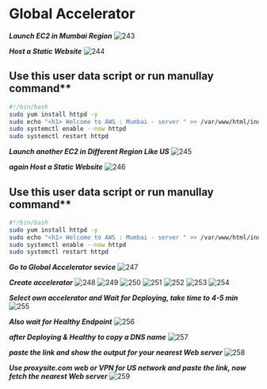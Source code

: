 # Global Accelerator

***Launch EC2 in Mumbai Region***
![243](https://github.com/user-attachments/assets/c94c4b02-0929-4eb5-a63f-1cff283c6875)

***Host a Static Website***
![244](https://github.com/user-attachments/assets/95a73788-0480-415e-a170-2e3cb03f854e)

## Use this user data script or run manullay command**

```bash
#!/bin/bash
sudo yum install httpd -y
sudo echo "<h1> Welcome to AWS : Mumbai - server " >> /var/www/html/index.html
sudo systemctl enable --now httpd
sudo systemctl restart httpd
```
***Launch another EC2 in Different Region Like US***
![245](https://github.com/user-attachments/assets/81eb4964-12e7-4427-9c95-b6fbfb2c2269)

***again Host a Static Website***
![246](https://github.com/user-attachments/assets/d347342f-283d-4c54-ba6c-7477e3f0286e)

## Use this user data script or run manullay command**

```bash
#!/bin/bash
sudo yum install httpd -y
sudo echo "<h1> Welcome to AWS : Mumbai - server " >> /var/www/html/index.html
sudo systemctl enable --now httpd
sudo systemctl restart httpd
```

***Go to Global Accelerator sevice***
![247](https://github.com/user-attachments/assets/3eec0b55-dd0f-4b58-be7f-3f2987eb4b19)

***Create accelerator***
![248](https://github.com/user-attachments/assets/9a02ab74-9750-49fc-acdb-758ce94040f2)
![249](https://github.com/user-attachments/assets/e8efee83-65e3-40b2-8728-238f61801bcf)
![250](https://github.com/user-attachments/assets/19094a9b-d241-4df9-8eb0-1a57948acfdb)
![251](https://github.com/user-attachments/assets/9847f47e-28fa-4cdd-9e75-f70940d11c49)
![252](https://github.com/user-attachments/assets/788496b7-c4d5-41e6-b2d3-8b1a59879a14)
![253](https://github.com/user-attachments/assets/704b0543-ad86-452a-98d5-9012e0ef813b)
![254](https://github.com/user-attachments/assets/75381b90-d99c-4302-83d7-e3dd7b313d45)

***Select own accelerator and Wait for Deploying, take time to 4-5 min***
![255](https://github.com/user-attachments/assets/89a12196-57c5-4bd9-bae5-7eb5086e7882)

***Also wait for Healthy Endpoint***
![256](https://github.com/user-attachments/assets/79e4577f-d327-4b0b-adda-ebb9f69606b0)

***after Deploying & Healthy to copy a DNS name***
![257](https://github.com/user-attachments/assets/bfb2146b-a532-4a69-91d3-0b6193b090b6)

***paste the link and show the output for your nearest Web server***
![258](https://github.com/user-attachments/assets/cb09cb8a-fe0b-4290-a768-60ba857b2c1c)

***Use **proxysite.com** web or **VPN** for US network and paste the link, now fetch the nearest Web server*** 
![259](https://github.com/user-attachments/assets/84aa3bf3-7b64-431d-8212-93e89bc0c36b)
